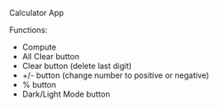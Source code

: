 Calculator App

Functions:

- Compute
- All Clear button
- Clear button (delete last digit)
- +/- button (change number to positive or negative)
- % button
- Dark/Light Mode button
